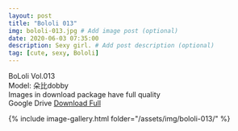 ```yaml
---
layout: post
title: "Bololi 013"
img: bololi-013.jpg # Add image post (optional)
date: 2020-06-03 07:35:00
description: Sexy girl. # Add post description (optional)
tag: [cute, sexy, Bololi]
---
```

BoLoli Vol.013  
Model: 朵比dobby                
Images in download package have full quality                    
Google Drive [Download Full](http://gestyy.com/e095dl)

{% include image-gallery.html folder="/assets/img/bololi-013/" %}
